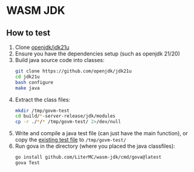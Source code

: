 
# WASM JDK

## How to test

1. Clone [openjdk/jdk21u](https://github.com/openjdk/jdk21u)
2. Ensure you have the dependencies setup (such as openjdk 21/20)
3. Build java source code into classes:
   ```bash
   git clone https://github.com/openjdk/jdk21u
   cd jdk21u
   bash configure
   make java
   ```
4. Extract the class files:
   ```bash
   mkdir /tmp/govm-test
   cd build/*-server-release/jdk/modules
   cp -r ./*/* /tmp/govm-test/ 2>/dev/null
   ```
5. Write and compile a java test file (can just have the main function), or copy the [existing test file](https://github.com/LiterMC/wasm-jdk/blob/main/jcls/testdata/Test.class) to `/tmp/govm-test/`
6. Run gova in the directory (where you placed the java classfiles):
   ```bash
   go install github.com/LiterMC/wasm-jdk/cmd/gova@latest
   gova Test
   ```
